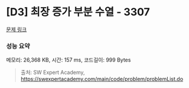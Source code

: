 # [D3] 최장 증가 부분 수열 - 3307 

[문제 링크](https://swexpertacademy.com/main/code/problem/problemDetail.do?contestProbId=AWBOKg-a6l0DFAWr) 

### 성능 요약

메모리: 26,368 KB, 시간: 157 ms, 코드길이: 999 Bytes



> 출처: SW Expert Academy, https://swexpertacademy.com/main/code/problem/problemList.do